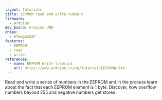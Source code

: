 ```yaml
---
layout: tutorials
title: EEPROM read and write numbers
firmware:
  - Arduino
dev_board: Arduino UNO
chips:
  - ATmega328P
features:
  - EEPROM
  - read
  - write
references:
  - name: EEPROM Write tutorial
    url: https://www.arduino.cc/en/Tutorial/EEPROMWrite
---
```


Read and write a series of numbers in the EEPROM and in the process learn about the fact that each EEPROM element is 1 byte. Discover, how overflow numbers beyond 255 and negative numbers get stored.
